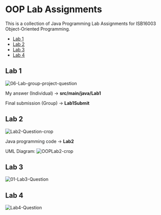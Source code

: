 # OOP Lab Assignments
This is a collection of Java Programming Lab Assignments for ISB16003 Object-Oriented Programming.

  - [Lab 1](#lab-1)
  - [Lab 2](#lab-2)
  - [Lab 3](#lab-3)
  - [Lab 4](#lab-4)

## Lab 1

![06-Lab-group-project-question](https://user-images.githubusercontent.com/85399390/157271824-6dcab3ba-fbbc-4f71-b3c9-ded4da51e5a1.png)

My answer (Individual) → **src/main/java/Lab1**

Final submission (Group) → **Lab1Submit**

## Lab 2

![Lab2-Question-crop](https://user-images.githubusercontent.com/85399390/157270180-822c8f20-6fd6-429b-a56b-93bf9c3fa019.png)

Java programming code → **Lab2**

UML Diagram:
![OOPLab2-crop](https://user-images.githubusercontent.com/85399390/157270356-12c42436-6b00-428a-b60b-78b00091a22a.png)

## Lab 3
![01-Lab3-Question](https://user-images.githubusercontent.com/85399390/160346740-e70dcf9a-7c48-4ff8-add3-179009e240f3.png)

## Lab 4
![Lab4-Question](https://user-images.githubusercontent.com/85399390/160346810-4b222a9f-bfd3-4208-a000-e3dc1589884d.png)




